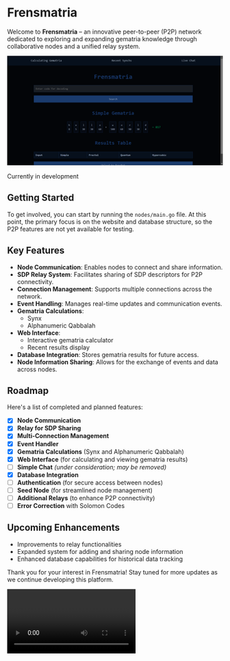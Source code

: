 # Frensmatria

Welcome to **Frensmatria** – an innovative peer-to-peer (P2P) network dedicated to exploring and expanding gematria knowledge through collaborative nodes and a unified relay system.

![Gematria Lookup](images/lookup.png)

Currently in development

## Getting Started

To get involved, you can start by running the `nodes/main.go` file. At this point, the primary focus is on the website and database structure, so the P2P features are not yet available for testing. 



## Key Features

- **Node Communication**: Enables nodes to connect and share information.
- **SDP Relay System**: Facilitates sharing of SDP descriptors for P2P connectivity.
- **Connection Management**: Supports multiple connections across the network.
- **Event Handling**: Manages real-time updates and communication events.
- **Gematria Calculations**:
  - Synx
  - Alphanumeric Qabbalah
- **Web Interface**:
  - Interactive gematria calculator
  - Recent results display
- **Database Integration**: Stores gematria results for future access.
- **Node Information Sharing**: Allows for the exchange of events and data across nodes.

## Roadmap

Here's a list of completed and planned features:

- [x] **Node Communication**
- [x] **Relay for SDP Sharing**
- [x] **Multi-Connection Management**
- [x] **Event Handler**
- [x] **Gematria Calculations** (Synx and Alphanumeric Qabbalah)
- [x] **Web Interface** (for calculating and viewing gematria results)
- [ ] **Simple Chat** *(under consideration; may be removed)*
- [x] **Database Integration**
- [ ] **Authentication** (for secure access between nodes)
- [ ] **Seed Node** (for streamlined node management)
- [ ] **Additional Relays** (to enhance P2P connectivity)
- [ ] **Error Correction** with Solomon Codes

## Upcoming Enhancements

- Improvements to relay functionalities
- Expanded system for adding and sharing node information
- Enhanced database capabilities for historical data tracking

Thank you for your interest in Frensmatria! Stay tuned for more updates as we continue developing this platform.

![n](images/normie.webm)